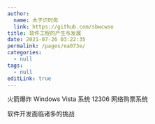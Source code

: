 ```yaml
---
author: 
  name: 木子识时务
  link: https://github.com/sbwcwso
title: 软件工程的产生与发展
date: 2021-07-26 03:22:35
permalink: /pages/ea073e/
categories: 
  - null
tags: 
  - null
editLink: true
---
```



火箭爆炸
Windows Vista 系统
12306 网络购票系统

软件开发面临诸多的挑战

